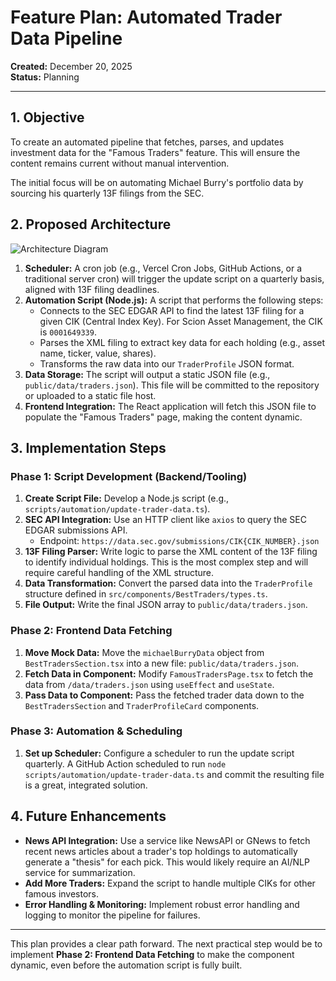 # Feature Plan: Automated Trader Data Pipeline

**Created:** December 20, 2025  
**Status:** Planning  

---

## 1. Objective

To create an automated pipeline that fetches, parses, and updates investment data for the "Famous Traders" feature. This will ensure the content remains current without manual intervention.

The initial focus will be on automating Michael Burry's portfolio data by sourcing his quarterly 13F filings from the SEC.

## 2. Proposed Architecture

![Architecture Diagram](https://i.imgur.com/3A3b0aV.png)

1.  **Scheduler:** A cron job (e.g., Vercel Cron Jobs, GitHub Actions, or a traditional server cron) will trigger the update script on a quarterly basis, aligned with 13F filing deadlines.
2.  **Automation Script (Node.js):** A script that performs the following steps:
    -   Connects to the SEC EDGAR API to find the latest 13F filing for a given CIK (Central Index Key). For Scion Asset Management, the CIK is `0001649339`.
    -   Parses the XML filing to extract key data for each holding (e.g., asset name, ticker, value, shares).
    -   Transforms the raw data into our `TraderProfile` JSON format.
3.  **Data Storage:** The script will output a static JSON file (e.g., `public/data/traders.json`). This file will be committed to the repository or uploaded to a static file host.
4.  **Frontend Integration:** The React application will fetch this JSON file to populate the "Famous Traders" page, making the content dynamic.

## 3. Implementation Steps

### **Phase 1: Script Development (Backend/Tooling)**

1.  **Create Script File:** Develop a Node.js script (e.g., `scripts/automation/update-trader-data.ts`).
2.  **SEC API Integration:** Use an HTTP client like `axios` to query the SEC EDGAR submissions API.
    -   Endpoint: `https://data.sec.gov/submissions/CIK{CIK_NUMBER}.json`
3.  **13F Filing Parser:** Write logic to parse the XML content of the 13F filing to identify individual holdings. This is the most complex step and will require careful handling of the XML structure.
4.  **Data Transformation:** Convert the parsed data into the `TraderProfile` structure defined in `src/components/BestTraders/types.ts`.
5.  **File Output:** Write the final JSON array to `public/data/traders.json`.

### **Phase 2: Frontend Data Fetching**

1.  **Move Mock Data:** Move the `michaelBurryData` object from `BestTradersSection.tsx` into a new file: `public/data/traders.json`.
2.  **Fetch Data in Component:** Modify `FamousTradersPage.tsx` to fetch the data from `/data/traders.json` using `useEffect` and `useState`.
3.  **Pass Data to Component:** Pass the fetched trader data down to the `BestTradersSection` and `TraderProfileCard` components.

### **Phase 3: Automation & Scheduling**

1.  **Set up Scheduler:** Configure a scheduler to run the update script quarterly. A GitHub Action scheduled to run `node scripts/automation/update-trader-data.ts` and commit the resulting file is a great, integrated solution.

## 4. Future Enhancements

-   **News API Integration:** Use a service like NewsAPI or GNews to fetch recent news articles about a trader's top holdings to automatically generate a "thesis" for each pick. This would likely require an AI/NLP service for summarization.
-   **Add More Traders:** Expand the script to handle multiple CIKs for other famous investors.
-   **Error Handling & Monitoring:** Implement robust error handling and logging to monitor the pipeline for failures.

---

This plan provides a clear path forward. The next practical step would be to implement **Phase 2: Frontend Data Fetching** to make the component dynamic, even before the automation script is fully built. 